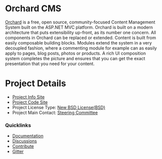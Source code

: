# Orchard CMS 

[Orchard](http://www.orchardproject.net/) is a free, open source,
community-focused Content Management System built on the ASP.NET MVC
platform. Orchard is built on a modern architecture that puts
extensibility up-front, as its number one concern. All components in
Orchard can be replaced or extended. Content is built from easily
composable building blocks. Modules extend the system in a very
decoupled fashion, where a commenting module for example can as easily
apply to pages, blog posts, photos or products. A rich UI composition
system completes the picture and ensures that you can get the exact
presentation that you need for your content.

# Project Details

* [Project Info Site](http://www.orchardproject.net/)
* [Project Code Site](https://github.com/OrchardCMS/Orchard)
* Project License Type: [New BSD License(BSD)](https://raw.githubusercontent.com/OrchardCMS/Orchard/master/LICENSE.txt)
* Project Main Contact: [Steering Committee](http://orchardproject.net/about-us)

### Quicklinks

* [Documentation](http://docs.orchardproject.net/)
* [Discussions](http://orchardproject.net/discussions)
* [Contribute](http://www.orchardproject.net/contribution)
* [Gitter](https://gitter.im/OrchardCMS/Orchard)

